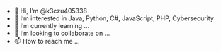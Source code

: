 - 👋 Hi, I’m @k3czu405338
- 👀 I’m interested in Java, Python, C#, JavaScript, PHP, Cybersecurity
- 🌱 I’m currently learning ...
- 💞️ I’m looking to collaborate on ...
- 📫 How to reach me ...

<!---
k3czu405338/k3czu405338 is a ✨ special ✨ repository because its `README.md` (this file) appears on your GitHub profile.
You can click the Preview link to take a look at your changes.
--->
